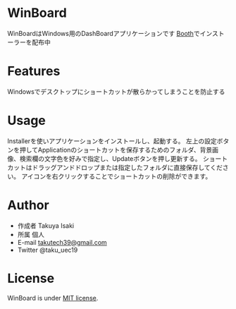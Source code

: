 # WinBoard

WinBoardはWindows用のDashBoardアプリケーションです
[Booth](https://takutech.booth.pm/items/2051706)でインストーラーを配布中

# Features
 
Windowsでデスクトップにショートカットが散らかってしまうことを防止する
 
# Usage
 
Installerを使いアプリケーションをインストールし、起動する。
左上の設定ボタンを押してApplicationのショートカットを保存するためのフォルダ、背景画像、検索欄の文字色を好みで指定し、Updateボタンを押し更新する。
ショートカットはドラッグアンドドロップまたは指定したフォルダに直接保存してください。
アイコンを右クリックすることでショートカットの削除ができます。
 

# Author
 
* 作成者 Takuya Isaki
* 所属	個人
* E-mail takutech39@gmail.com
* Twitter @taku_uec19
 
# License

WinBoard is under [MIT license](https://en.wikipedia.org/wiki/MIT_License).
